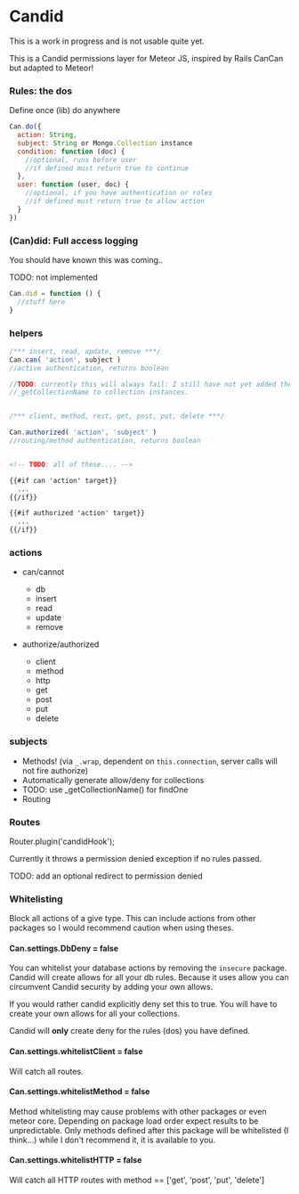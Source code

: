 Candid
===============

This is a work in progress and is not usable quite yet.

This is a Candid permissions layer for Meteor JS, inspired by Rails CanCan but adapted to Meteor!

### Rules: the dos 

Define once (lib) do anywhere

```js
Can.do({
  action: String,
  subject: String or Mongo.Collection instance
  condition: function (doc) {
    //optional, runs before user
    //if defined must return true to continue
  },
  user: function (user, doc) {
    //optional, if you have authentication or roles
    //if defined must return true to allow action
  }
})
```

### (Can)did: Full access logging

You should have known this was coming..

TODO: not implemented

```js
Can.did = function () {
  //stuff here
}

```

### helpers

```js
/*** insert, read, update, remove ***/
Can.can( 'action', subject )
//active authentication, returns boolean

//TODO: currently this will always fail: I still have not yet added the helper 
//_getCollectionName to collection instances.


/*** client, method, rest, get, post, put, delete ***/

Can.authorized( 'action', 'subject' ) 
//routing/method authentication, returns boolean
```

```html

<!-- TODO: all of these.... -->

{{#if can 'action' target}}
  ...
{{/if}}

{{#if authorized 'action' target}}
  ...
{{/if}}

```

### actions

* can/cannot
  * db
  * insert
  * read
  * update
  * remove

* authorize/authorized
  * client
  * method
  * http
  * get
  * post
  * put
  * delete

### subjects

* Methods! (via `_.wrap`, dependent on `this.connection`, server calls will not fire authorize)
* Automatically generate allow/deny for collections
* TODO: use _getCollectionName() for findOne
* Routing

### Routes

Router.plugin('candidHook'); 

Currently it throws a permission denied exception if no rules passed.

TODO: add an optional redirect to permission denied

### Whitelisting 

Block all actions of a give type. 
This can include actions from other packages so I would recommend caution when using theses.


#### Can.settings.DbDeny = false
You can whitelist your database actions by removing the `insecure` package. 
Candid will create allows for all your db rules. 
Because it uses allow you can circumvent Candid security by adding your own allows.

If you would rather candid explicitly deny set this to true.
You will have to create your own allows for all your collections.

Candid will **only** create deny for the rules (dos) you have defined.

#### Can.settings.whitelistClient = false
Will catch all routes. 

#### Can.settings.whitelistMethod = false
Method whitelisting may cause problems with other packages or even meteor core.
Depending on package load order expect results to be unpredictable.
Only methods defined after this package will be whitelisted (I think...)
while I don't recommend it, it is available to you.

#### Can.settings.whitelistHTTP = false
Will catch all HTTP routes with method == ['get', 'post', 'put', 'delete']

